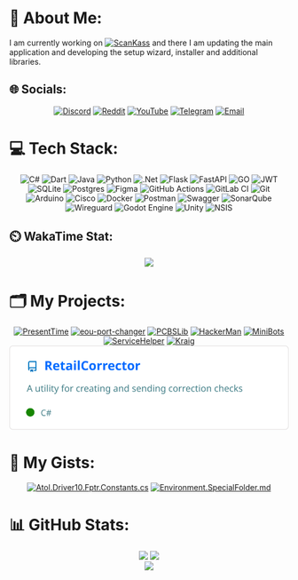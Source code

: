 # 💫 About Me:
I am currently working on [![ScanKass](https://img.shields.io/badge/ScanKass-%2306802F?logo=data%3Aimage%2Fsvg%2Bxml%3Bbase64%2CPHN2ZyB3aWR0aD0iNDE5IiBoZWlnaHQ9IjQxOCIgdmlld0JveD0iMCAwIDQxOSA0MTgiIGZpbGw9Im5vbmUiIHhtbG5zPSJodHRwOi8vd3d3LnczLm9yZy8yMDAwL3N2ZyI%2BCjxwYXRoIGQ9Ik0yMjcgMjI2SDM2NVYzNjRIMjI3VjIyNloiIGZpbGw9ImJsYWNrIi8%2BCjxyZWN0IHg9IjU1IiB5PSI1NCIgd2lkdGg9IjE3MSIgaGVpZ2h0PSIxNzEiIGZpbGw9IiMwQkRBNTEiLz4KPC9zdmc%2BCg%3D%3D&labelColor=%23ffffff)](https://scankass.ru) and there I am updating the main application and developing the setup wizard, installer and additional libraries.

## 🌐 Socials:
<div align="center">

[![Discord](https://img.shields.io/badge/Discord-%237289DA.svg?style=for-the-badge&logo=discord&amp;logoColor=white)](https://discord.gg/ornaras)
[![Reddit](https://img.shields.io/badge/Reddit-%23FF4500.svg?style=for-the-badge&logo=Reddit&amp;logoColor=white)](https://reddit.com/user/ornaras)
[![YouTube](https://img.shields.io/badge/YouTube-%23C4302B.svg?style=for-the-badge&logo=youtube&amp;logoColor=white)](https://www.youtube.com/@o-r-n-a-r-a-s)
[![Telegram](https://img.shields.io/badge/Telegram-%231d94d0.svg?style=for-the-badge&logo=Telegram&amp;logoColor=white)](https://t.me/ornaras)
[![Email](https://img.shields.io/badge/Email-D14836?style=for-the-badge&logo=gmail&amp;logoColor=white)](mailto:ornaras.us@gmail.com)
  
</div>

# 💻 Tech Stack:
<div align="center">
  <img src="https://img.shields.io/badge/c%23-%23239120.svg?style=for-the-badge&amp;logo=csharp&amp;logoColor=white" alt="C#"> 
  <img src="https://img.shields.io/badge/dart-%230175C2.svg?style=for-the-badge&amp;logo=dart&amp;logoColor=white" alt="Dart"> 
  <img src="https://img.shields.io/badge/java-%23ED8B00.svg?style=for-the-badge&amp;logo=openjdk&amp;logoColor=white" alt="Java"> 
  <img src="https://img.shields.io/badge/python-3670A0?style=for-the-badge&amp;logo=python&amp;logoColor=ffdd54" alt="Python"> 
  <img src="https://img.shields.io/badge/.NET-5C2D91?style=for-the-badge&amp;logo=.net&amp;logoColor=white" alt=".Net">
  <img src="https://img.shields.io/badge/flask-%23000.svg?style=for-the-badge&amp;logo=flask&amp;logoColor=white" alt="Flask"> 
  <img src="https://img.shields.io/badge/FastAPI-005571?style=for-the-badge&amp;logo=fastapi" alt="FastAPI"> 
  <img src="https://img.shields.io/badge/GO-ffffff?style=for-the-badge&amp;logo=go" alt="GO"> 
  <img src="https://img.shields.io/badge/JWT-black?style=for-the-badge&amp;logo=JSON%20web%20tokens" alt="JWT"> 
  <img src="https://img.shields.io/badge/sqlite-%2307405e.svg?style=for-the-badge&amp;logo=sqlite&amp;logoColor=white" alt="SQLite"> 
  <img src="https://img.shields.io/badge/postgres-%23316192.svg?style=for-the-badge&amp;logo=postgresql&amp;logoColor=white" alt="Postgres">
  <img src="https://img.shields.io/badge/figma-%23F24E1E.svg?style=for-the-badge&amp;logo=figma&amp;logoColor=white" alt="Figma"> 
  <img src="https://img.shields.io/badge/github%20actions-%232671E5.svg?style=for-the-badge&amp;logo=githubactions&amp;logoColor=white" alt="GitHub Actions"> 
  <img src="https://img.shields.io/badge/gitlab%20CI-%23181717.svg?style=for-the-badge&amp;logo=gitlab&amp;logoColor=white" alt="GitLab CI"> 
  <img src="https://img.shields.io/badge/git-%23F05033.svg?style=for-the-badge&amp;logo=git&amp;logoColor=white" alt="Git"> 
  <img src="https://img.shields.io/badge/-Arduino-00979D?style=for-the-badge&amp;logo=Arduino&amp;logoColor=white" alt="Arduino">
  <img src="https://img.shields.io/badge/cisco-%23049fd9.svg?style=for-the-badge&amp;logo=cisco&amp;logoColor=black" alt="Cisco"> 
  <img src="https://img.shields.io/badge/docker-%230db7ed.svg?style=for-the-badge&amp;logo=docker&amp;logoColor=white" alt="Docker"> 
  <img src="https://img.shields.io/badge/Postman-FF6C37?style=for-the-badge&amp;logo=postman&amp;logoColor=white" alt="Postman"> 
  <img src="https://img.shields.io/badge/-Swagger-%23Clojure?style=for-the-badge&amp;logo=swagger&amp;logoColor=white" alt="Swagger"> 
  <img src="https://img.shields.io/badge/SonarQube-black?style=for-the-badge&amp;logo=sonarqube&amp;logoColor=4E9BCD" alt="SonarQube"> 
  <img src="https://img.shields.io/badge/wireguard-%2388171A.svg?style=for-the-badge&amp;logo=wireguard&amp;logoColor=white" alt="Wireguard"> 
  <img src="https://img.shields.io/badge/GODOT-%23FFFFFF.svg?style=for-the-badge&amp;logo=godot-engine" alt="Godot Engine"> 
  <img src="https://img.shields.io/badge/unity-%23000000.svg?style=for-the-badge&amp;logo=unity&amp;logoColor=white" alt="Unity"> 
  <img src="https://img.shields.io/badge/NSIS-%2301B0F0.svg?style=for-the-badge&amp;logo=nsis&amp;logoColor=white" alt="NSIS">
</div>

## ⏲️ WakaTime Stat:
<div align="center">
  <a href="https://wakatime.com/@ornaras"><img src="https://github-readme-stats.vercel.app/api/wakatime?username=ornaras&theme=transparent&hide_title=true&layout=compact&hide_border=true"/></a>
</div>

# 🗂️ My Projects:
<div align="center">
  
[![PresentTime](https://github-readme-stats.vercel.app/api/pin/?username=ornaras&repo=PresentTime&theme=transparent)](https://github.com/ornaras/PresentTime)
[![eou-port-changer](https://github-readme-stats.vercel.app/api/pin/?username=ornaras&repo=eou-port-changer&theme=transparent)](https://github.com/ornaras/eou-port-changer)
[![PCBSLib](https://github-readme-stats.vercel.app/api/pin/?username=ornaras&repo=PCBSLib&theme=transparent)](https://github.com/ornaras/PCBSLib)
[![HackerMan](https://github-readme-stats.vercel.app/api/pin/?username=ornaras&repo=HackerMan&theme=transparent)](https://github.com/ornaras/HackerMan)
[![MiniBots](https://github-readme-stats.vercel.app/api/pin/?username=ornaras&repo=MiniBots&theme=transparent)](https://github.com/ornaras/MiniBots)
[![ServiceHelper](https://github-readme-stats.vercel.app/api/pin/?username=ornaras&repo=ServiceHelper&theme=transparent)](https://github.com/ornaras/ServiceHelper)
[![Kraig](https://github-readme-stats.vercel.app/api/pin/?username=ornaras&repo=Kraig&theme=transparent)](https://github.com/ornaras/Kraig)
[![RetailCorrector](https://raw.githubusercontent.com/ornaras/.github/refs/heads/main/profile/RetailCorrector.svg)](https://gitlab.com/ornaras/retailcorrector)
  
</div>

# 📜 My Gists:
<div align="center">

[![Atol.Driver10.Fptr.Constants.cs](https://github-readme-stats.vercel.app/api/gist?id=2a1237ffa669f63c20c5482d653ed4aa&theme=transparent)](https://gist.github.com/ornaras/2a1237ffa669f63c20c5482d653ed4aa)
[![Environment.SpecialFolder.md](https://github-readme-stats.vercel.app/api/gist?id=8fe025942e41d584c8e200ea0e91ea51&theme=transparent)](https://gist.github.com/ornaras/8fe025942e41d584c8e200ea0e91ea51)

</div>

# 📊 GitHub Stats:

<div align="center">
  <img src="https://github-readme-stats.vercel.app/api?username=ornaras&theme=transparent&show=reviews"/>
  <img src="https://github-readme-stats.vercel.app/api/top-langs/?username=ornaras&theme=transparent&layout=donut"/><br/>
  <img src="https://nirzak-streak-stats.vercel.app/?user=ornaras&theme=transparent"/>
</div>
